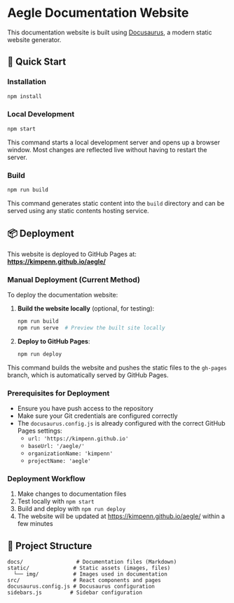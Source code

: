 # Aegle Documentation Website

This documentation website is built using [Docusaurus](https://docusaurus.io/), a modern static website generator.

## 🚀 Quick Start

### Installation

```bash
npm install
```

### Local Development

```bash
npm start
```

This command starts a local development server and opens up a browser window. Most changes are reflected live without having to restart the server.

### Build

```bash
npm run build
```

This command generates static content into the `build` directory and can be served using any static contents hosting service.

## 📦 Deployment

This website is deployed to GitHub Pages at: **https://kimpenn.github.io/aegle/**

### Manual Deployment (Current Method)

To deploy the documentation website:

1. **Build the website locally** (optional, for testing):
   ```bash
   npm run build
   npm run serve  # Preview the built site locally
   ```

2. **Deploy to GitHub Pages**:
   ```bash
   npm run deploy
   ```

This command builds the website and pushes the static files to the `gh-pages` branch, which is automatically served by GitHub Pages.

### Prerequisites for Deployment

- Ensure you have push access to the repository
- Make sure your Git credentials are configured correctly
- The `docusaurus.config.js` is already configured with the correct GitHub Pages settings:
  - `url: 'https://kimpenn.github.io'`
  - `baseUrl: '/aegle/'`
  - `organizationName: 'kimpenn'`
  - `projectName: 'aegle'`

### Deployment Workflow

1. Make changes to documentation files
2. Test locally with `npm start`
3. Build and deploy with `npm run deploy`
4. The website will be updated at https://kimpenn.github.io/aegle/ within a few minutes

## 📁 Project Structure

```
docs/                 # Documentation files (Markdown)
static/              # Static assets (images, files)
  └── img/           # Images used in documentation
src/                 # React components and pages
docusaurus.config.js # Docusaurus configuration
sidebars.js         # Sidebar configuration
```
